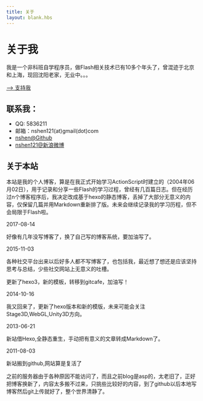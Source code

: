 ```yaml
---
title: 关于
layout: blank.hbs
---
```

# 关于我

我是一个非科班自学程序员，做Flash相关技术已有10多个年头了，曾混迹于北京和上海，现回沈阳老家，无业中。。。

[--> 支持我](/support/)

## 联系我：

* QQ: 5836211
* 邮箱：nshen121(at)gmail(dot)com
* [nshen@Github](http://github.com/nshen)
* [nshen121@新浪微博](http://www.weibo.com/nshen121)

## 关于本站

本站是我的个人博客，算是在我正式开始学习ActionScript时建立的（2004年06月02日），用于记录和分享一些Flash的学习过程，曾经有几百篇日志。但在经历过n个博客程序后，我决定改成基于hexo的静态博客，丢掉了大部分无意义的内容，仅保留几篇并用Markdown重新排了版。未来会继续记录我的学习历程，但不会局限于Flash啦。

2017-08-14

好像有几年没写博客了，换了自己写的博客系统，要加油写了。

2015-11-03

各种社交平台出来以后好多人都不写博客了，也包括我，最近想了想还是应该坚持思考与总结，少些社交网站上无意义的吐槽。

更新了hexo3，新的模板，转移到gitcafe，加油写！

2014-10-16

我又回来了，更新了hexo版本和新的模版，未来可能会关注Stage3D,WebGL,Unity3D方向。

2013-06-21

新站借Hexo,全静态重生，手动把有意义的文章转成Markdown了。

2011-08-03

新站搬到github,网站算是复活了

之前的服务器由于各种原因不能访问了，而且之前blog是asp的，太老旧了，正好把博客换新了，内容太多搬不过来，只挑些比较好的内容，到了github以后本地写博客然后git上传就好了，整个世界清静了。
